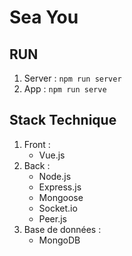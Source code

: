 # Sea You

## RUN

1. Server : ```npm run server```
2. App : ```npm run serve```

## Stack Technique

1. Front :
    - Vue.js
2. Back :
    - Node.js
    - Express.js
    - Mongoose
    - Socket.io
    - Peer.js
3. Base de données : 
    - MongoDB